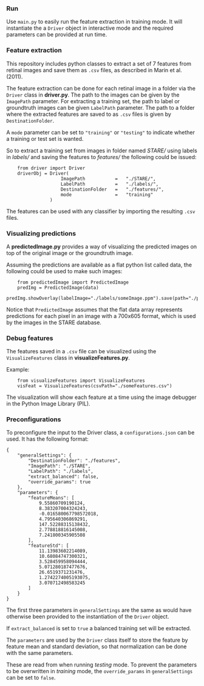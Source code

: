 ### Run 

Use `main.py` to easily run the feature extraction in training mode. It will 
instantiate the a `Driver` object in interactive mode and the required 
parameters can be provided at run time.

### Feature extraction

This repository includes python classes to extract a set of 7 features from 
retinal images and save them as `.csv` files, as described in Marin et al. (2011). 

The feature extraction can be done for each retinal image in a folder via the 
`Driver` class in **driver.py**.
The path to the images can be given by the `ImagePath` parameter. For extracting 
a training set, the path to label or groundtruth images can be given `LabelPath` 
parameter. The path to a folder where the extracted features are saved to as 
`.csv` files is given by `DestinationFolder`. 

A `mode` parameter can be set to `"training"` or `"testing"` to indicate whether
a training or test set is wanted.

So to extract a training set from images in folder named *STARE/* using labels in 
*labels/* and saving the features to *features/* the following could be issued:

```
    from driver import Driver
    driverObj = Driver(
                    ImagePath           =   "./STARE/", 
                    LabelPath           =   "./labels/",
                    DestinationFolder   =   "./features/",
                    mode                =   "training"
                )
```


The features can be used with any classifier by importing the resulting `.csv` files.

### Visualizing predictions
A **predictedImage.py** provides a way of visualizing the predicted images on top of 
the original image or the groundtruth image. 

Assuming the predictions are available as a flat python list called data, the following
could be used to make such images:
```
    from predictedImage import PredictedImage
    predImg = PredictedImage(data)
    predImg.showOverlay(labelImage="./labels/someImage.ppm").save(path="./predictedImage.png")
```

Notice that `PredictedImage` assumes that the flat data array represents predictions for 
each pixel in an image with a 700x605 format, which is used by the images in the STARE
database. 

### Debug features

The features saved in a `.csv` file can be visualized using the `VisualizeFeatures` class
in **visualizeFeatures.py**. 

Example:

```
    from visualizeFeatures import VisualizeFeatures
    visFeat = VisualizeFeatures(csvPath="./someFeatures.csv")
```

The visualization will show each feature at a time using the image debugger in the 
Python Image Library (PIL).

### Preconfigurations

To preconfigure the input to the Driver class, a `configurations.json` can be used. 
It has the following format:

```
{
    "generalSettings": {
        "DestinationFolder": "./features",
        "ImagePath": "./STARE",
        "LabelPath": "./labels",
        "extract_balanced": false,
        "override_params": true
    },
    "parameters": {
        "featureMeans": [
            9.55860709190124,
            8.383207004324243,
            -0.016580067798572018,
            4.795640306869291,
            147.52288315138432,
            2.778818816145008,
            7.241800345905508
        ],
        "featureStd": [
            11.13983602214089,
            10.68084747300321,
            3.528459958094444,
            5.071280187477676,
            26.6519371231476,
            1.2742274005193075,
            3.070712498583245
        ]
    }
}
```

The first three parameters in `generalSettings` are the same as would have
otherwise been provided to the instantiation of the `Driver` object.

If `extract_balanced` is set to `true` a balanced training set will be extracted.

The `parameters` are used by the `Driver` class itself to store the feature by
feature mean and standard deviation, so that normalization can be done with
the same parameters.

These are read from when running *testing* mode. To prevent the parameters
to be overwritten in *training* mode, the `override_params` in `generalSettings`
can be set to `false`.
